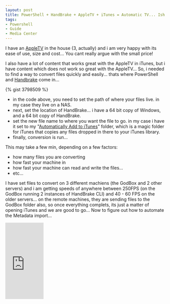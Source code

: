 ```yaml
---
layout: post
title: PowerShell + HandBrake + AppleTV + iTunes = Automatic TV... Ish...
tags:
- Powershell
- Guide
- Media Center
---
```

I have an [AppleTV][1] in the house (3, actually) and i am very happy with its ease of use, size and cost... You cant really argue with the small price! 

I also have a lot of content that works great with the AppleTV in iTunes, but i have content which does not work so great with the AppleTV... So, i needed to find a way to convert files quickly and easily... thats where PowerShell and [Handbrake][2] come in... 

{% gist 3798509 %}

* in the code above, you need to set the path of where your files live. in my case they live on a NAS.
* next, set the location of HandBrake... i have a 64 bit copy of Windows, and a 64 bit copy of HandBrake. 
* set the new file name to where you want the file to go. in my case i have it set to my "[Automatically Add to iTunes][3]" folder, which is a magic folder for iTunes that copies any files dropped in there to your iTunes library. 
* finally, conversion is run...

This may take a few min, depending on a few factors:

* how many files you are converting
* how fast your machine in
* how fast your machine can read and write the files...
* etc...

I have set files to convert on 3 different machiens (the GodBox and 2 other servers) and i am getting speeds of anywhere between 250FPS (on the GodBox running 2 instances of HandBrake CLI) and 40 - 60 FPS on the older servers... on the remote machines, they are sending files to the GodBox folder also, so once everything complets, its just a matter of opening iTunes and we are good to go... Now to figure out how to automate the Metadata import... 

<iframe src="http://rcm-uk.amazon.co.uk/e/cm?lt1=_blank&bc1=000000&IS2=1&bg1=FFFFFF&fc1=000000&lc1=0000FF&t=tiescomclo-21&o=2&p=8&l=as4&m=amazon&f=ifr&ref=ss_til&asins=B0040GIZT8" style="width:120px;height:240px;" scrolling="no" marginwidth="0" marginheight="0" frameborder="0"></iframe>


[1]:http://www.apple.com/appletv
[2]:http://handbrake.fr/
[3]:http://support.apple.com/kb/HT3832